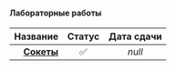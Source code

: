 #### Лабораторные работы

| **Название** | **Статус** | **Дата сдачи** |
|-:|:-:|:-:|
| [**Сокеты**](https://github.com/unaun0/bmstu-os/tree/main/semester-02/lab/lab-socket) |✅|_null_|
